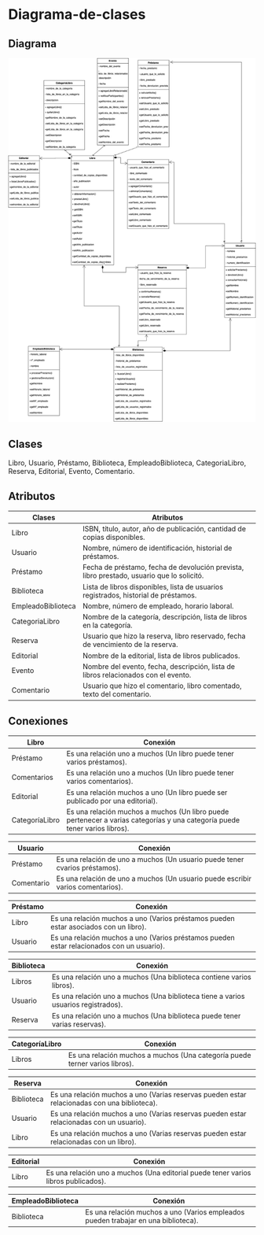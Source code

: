 <div align = “justify">

# Diagrama-de-clases

## Diagrama
<img src = "../Imagenes/Diagrama de clases proyecto.jpg">

## Clases
Libro, Usuario, Préstamo, Biblioteca, EmpleadoBiblioteca, CategoriaLibro, Reserva, Editorial, Evento, Comentario.

## Atributos

|Clases|Atributos|
|---|---|
| Libro | ISBN, título, autor, año de publicación, cantidad de copias disponibles. |
| Usuario | Nombre, número de identificación, historial de préstamos. |
| Préstamo | Fecha de préstamo, fecha de devolución prevista, libro prestado, usuario que lo solicitó. |
| Biblioteca | Lista de libros disponibles, lista de usuarios registrados, historial de préstamos. |
| EmpleadoBiblioteca | Nombre, número de empleado, horario laboral. |
| CategoriaLibro | Nombre de la categoría, descripción, lista de libros en la categoría. |
| Reserva | Usuario que hizo la reserva, libro reservado, fecha de vencimiento de la reserva. |
| Editorial| Nombre de la editorial, lista de libros publicados. |
| Evento | Nombre del evento, fecha, descripción, lista de libros relacionados con el evento. |
| Comentario | Usuario que hizo el comentario, libro comentado, texto del comentario. |


## Conexiones
|  Libro | Conexión | 
|---|---|
| Préstamo  | Es una relación uno a muchos (Un libro puede tener varios préstamos). |
| Comentarios  | Es una relación uno a muchos (Un libro puede tener varios comentarios).
| Editorial  | Es una relación muchos a uno (Un libro puede ser publicado por una editorial).
| CategoríaLibro | Es una relación muchos a muchos (Un libro puede pertenecer a varias categorías y una categoría puede tener varios libros).  |

| Usuario | Conexión |
|---|---|
| Préstamo | Es una relación de uno a muchos (Un usuario puede tener cvarios préstamos). |
| Comentario | Es una relación de uno a muchos (Un usuario puede escribir varios comentarios). |

|  Préstamo | Conexión | 
|---|---|
| Libro  | Es una relación muchos a uno (Varios préstamos pueden estar asociados con un libro). |
| Usuario  | Es una relación muchos a uno (Varios préstamos pueden estar relacionados con un usuario).

|  Biblioteca | Conexión | 
|---|---|
| Libros  | Es una relación uno a muchos (Una biblioteca contiene varios libros). |
| Usuario  | Es una relación uno a muchos (Una biblioteca tiene a varios usuarios registrados).|
| Reserva | Es una relación uno a muchos (Una biblioteca puede tener varias reservas). |

|  CategoríaLibro | Conexión | 
|---|---|
| Libros  | Es una relación muchos a muchos (Una categoría puede terner varios libros).|

|  Reserva | Conexión | 
|---|---|
| Biblioteca  | Es una relación muchos a uno (Varias reservas pueden estar relacionadas con una biblioteca).|
| Usuario  | Es una relación muchos a uno (Varias reservas pueden estar relacionadas con un usuario).|
| Libro  | Es una relación muchos a uno  (Varias reservas pueden estar relacionadas con un libro).|

|  Editorial | Conexión | 
|---|---|
| Libro  | Es una relación uno a muchos (Una editorial puede tener varios libros publicados).|

|  EmpleadoBiblioteca | Conexión | 
|---|---|
| Biblioteca | Es una relación muchos a uno (Varios empleados pueden trabajar en una biblioteca).|







</div>

